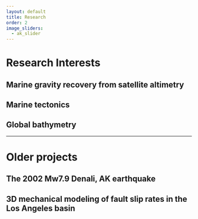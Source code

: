 ```yaml
---
layout: default
title: Research
order: 2
image_sliders:
  - ak_slider
---
```

# Research Interests
## Marine gravity recovery from satellite altimetry

## Marine tectonics

## Global bathymetry


***

# Older projects
## The 2002 Mw7.9 Denali, AK earthquake



## 3D mechanical modeling of fault slip rates in the Los Angeles basin

